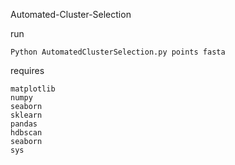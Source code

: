 Automated-Cluster-Selection

run
```
Python AutomatedClusterSelection.py points fasta
```

requires
```
matplotlib
numpy
seaborn
sklearn
pandas
hdbscan
seaborn
sys
```